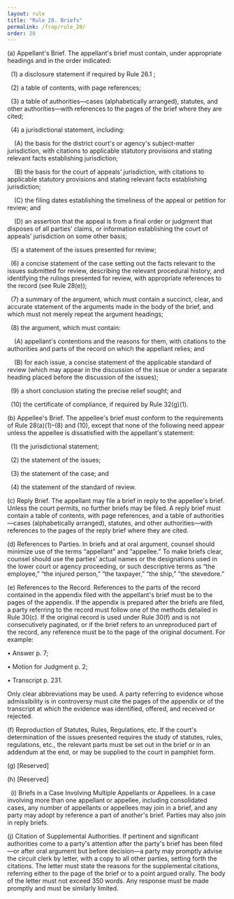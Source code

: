 ```yaml
---
layout: rule
title: "Rule 28. Briefs"
permalink: /frap/rule_28/
order: 28
---
```


(a) Appellant's Brief. The appellant's brief must contain, under appropriate headings and in the order indicated:


&nbsp;&nbsp;(1) a disclosure statement if required by Rule 26.1 ;


&nbsp;&nbsp;(2) a table of contents, with page references;


&nbsp;&nbsp;(3) a table of authorities—cases (alphabetically arranged), statutes, and other authorities—with references to the pages of the brief where they are cited;


&nbsp;&nbsp;(4) a jurisdictional statement, including:


&nbsp;&nbsp;&nbsp;&nbsp;(A) the basis for the district court's or agency's subject-matter jurisdiction, with citations to applicable statutory provisions and stating relevant facts establishing jurisdiction;


&nbsp;&nbsp;&nbsp;&nbsp;(B) the basis for the court of appeals’ jurisdiction, with citations to applicable statutory provisions and stating relevant facts establishing jurisdiction;


&nbsp;&nbsp;&nbsp;&nbsp;(C) the filing dates establishing the timeliness of the appeal or petition for review; and


&nbsp;&nbsp;&nbsp;&nbsp;(D) an assertion that the appeal is from a final order or judgment that disposes of all parties’ claims, or information establishing the court of appeals’ jurisdiction on some other basis;


&nbsp;&nbsp;(5) a statement of the issues presented for review;


&nbsp;&nbsp;(6) a concise statement of the case setting out the facts relevant to the issues submitted for review, describing the relevant procedural history, and identifying the rulings presented for review, with appropriate references to the record (see Rule 28(e));


&nbsp;&nbsp;(7) a summary of the argument, which must contain a succinct, clear, and accurate statement of the arguments made in the body of the brief, and which must not merely repeat the argument headings;


&nbsp;&nbsp;(8) the argument, which must contain:


&nbsp;&nbsp;&nbsp;&nbsp;(A) appellant's contentions and the reasons for them, with citations to the authorities and parts of the record on which the appellant relies; and


&nbsp;&nbsp;&nbsp;&nbsp;(B) for each issue, a concise statement of the applicable standard of review (which may appear in the discussion of the issue or under a separate heading placed before the discussion of the issues);


&nbsp;&nbsp;(9) a short conclusion stating the precise relief sought; and


&nbsp;&nbsp;(10) the certificate of compliance, if required by Rule 32(g)(1).


(b) Appellee's Brief. The appellee's brief must conform to the requirements of Rule 28(a)(1)–(8) and (10), except that none of the following need appear unless the appellee is dissatisfied with the appellant's statement:


&nbsp;&nbsp;(1) the jurisdictional statement;


&nbsp;&nbsp;(2) the statement of the issues;


&nbsp;&nbsp;(3) the statement of the case; and


&nbsp;&nbsp;(4) the statement of the standard of review.


(c) Reply Brief. The appellant may file a brief in reply to the appellee's brief. Unless the court permits, no further briefs may be filed. A reply brief must contain a table of contents, with page references, and a table of authorities—cases (alphabetically arranged), statutes, and other authorities—with references to the pages of the reply brief where they are cited.


(d) References to Parties. In briefs and at oral argument, counsel should minimize use of the terms “appellant” and “appellee.” To make briefs clear, counsel should use the parties’ actual names or the designations used in the lower court or agency proceeding, or such descriptive terms as “the employee,” “the injured person,” “the taxpayer,” “the ship,” “the stevedore.”


(e) References to the Record. References to the parts of the record contained in the appendix filed with the appellant's brief must be to the pages of the appendix. If the appendix is prepared after the briefs are filed, a party referring to the record must follow one of the methods detailed in Rule 30(c). If the original record is used under Rule 30(f) and is not consecutively paginated, or if the brief refers to an unreproduced part of the record, any reference must be to the page of the original document. For example:


• Answer p. 7;


• Motion for Judgment p. 2;


• Transcript p. 231.


Only clear abbreviations may be used. A party referring to evidence whose admissibility is in controversy must cite the pages of the appendix or of the transcript at which the evidence was identified, offered, and received or rejected.


(f) Reproduction of Statutes, Rules, Regulations, etc. If the court's determination of the issues presented requires the study of statutes, rules, regulations, etc., the relevant parts must be set out in the brief or in an addendum at the end, or may be supplied to the court in pamphlet form.


(g) [Reserved]


(h) [Reserved]


&nbsp;&nbsp;(i) Briefs in a Case Involving Multiple Appellants or Appellees. In a case involving more than one appellant or appellee, including consolidated cases, any number of appellants or appellees may join in a brief, and any party may adopt by reference a part of another's brief. Parties may also join in reply briefs.


(j) Citation of Supplemental Authorities. If pertinent and significant authorities come to a party's attention after the party's brief has been filed—or after oral argument but before decision—a party may promptly advise the circuit clerk by letter, with a copy to all other parties, setting forth the citations. The letter must state the reasons for the supplemental citations, referring either to the page of the brief or to a point argued orally. The body of the letter must not exceed 350 words. Any response must be made promptly and must be similarly limited.